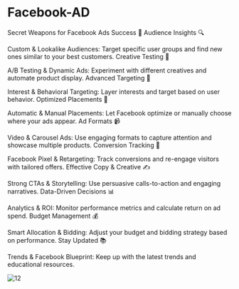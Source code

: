 # Facebook-AD

Secret Weapons for Facebook Ads Success 🚀
Audience Insights 🔍

Custom & Lookalike Audiences: Target specific user groups and find new ones similar to your best customers.
Creative Testing 🎨

A/B Testing & Dynamic Ads: Experiment with different creatives and automate product display.
Advanced Targeting 🎯

Interest & Behavioral Targeting: Layer interests and target based on user behavior.
Optimized Placements 📍

Automatic & Manual Placements: Let Facebook optimize or manually choose where your ads appear.
Ad Formats 📹

Video & Carousel Ads: Use engaging formats to capture attention and showcase multiple products.
Conversion Tracking 🔄

Facebook Pixel & Retargeting: Track conversions and re-engage visitors with tailored offers.
Effective Copy & Creative ✍️

Strong CTAs & Storytelling: Use persuasive calls-to-action and engaging narratives.
Data-Driven Decisions 📊

Analytics & ROI: Monitor performance metrics and calculate return on ad spend.
Budget Management 💰

Smart Allocation & Bidding: Adjust your budget and bidding strategy based on performance.
Stay Updated 📚

Trends & Facebook Blueprint: Keep up with the latest trends and educational resources.

![12](https://github.com/user-attachments/assets/a868024c-98d1-4529-ba43-d306ea8aefd7)

